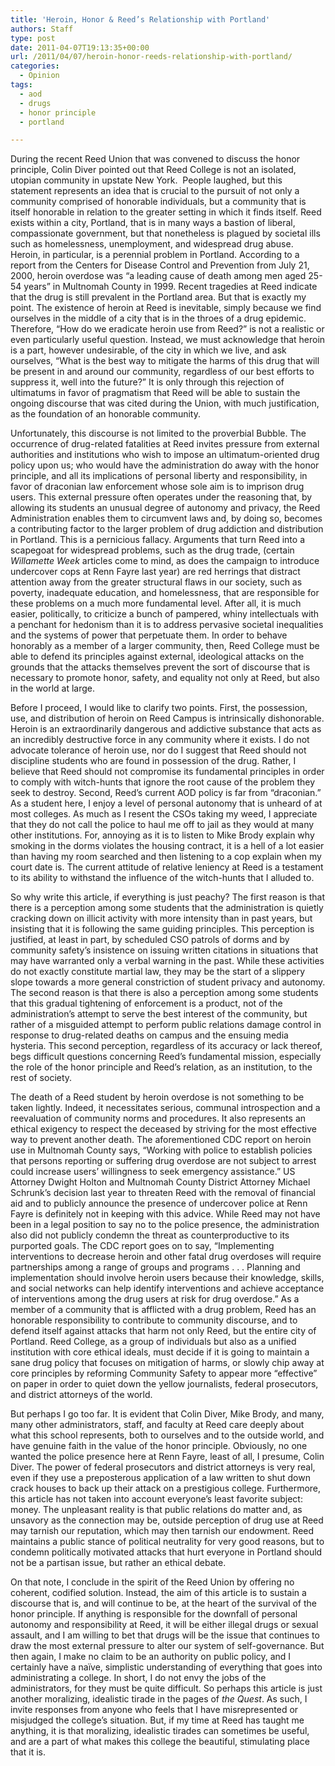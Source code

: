 ```yaml
---
title: 'Heroin, Honor & Reed’s Relationship with Portland'
authors: Staff
type: post
date: 2011-04-07T19:13:35+00:00
url: /2011/04/07/heroin-honor-reeds-relationship-with-portland/
categories:
  - Opinion
tags:
  - aod
  - drugs
  - honor principle
  - portland

---
```

During the recent Reed Union that was convened to discuss the honor principle, Colin Diver pointed out that Reed College is not an isolated, utopian community in upstate New York.  People laughed, but this statement represents an idea that is crucial to the pursuit of not only a community comprised of honorable individuals, but a community that is itself honorable in relation to the greater setting in which it finds itself. Reed exists within a city, Portland, that is in many ways a bastion of liberal, compassionate government, but that nonetheless is plagued by societal ills such as homelessness, unemployment, and widespread drug abuse. Heroin, in particular, is a perennial problem in Portland. According to a report from the Centers for Disease Control and Prevention from July 21, 2000, heroin overdose was “a leading cause of death among men aged 25-54 years” in Multnomah County in 1999. Recent tragedies at Reed indicate that the drug is still prevalent in the Portland area. But that is exactly my point. The existence of heroin at Reed is inevitable, simply because we find ourselves in the middle of a city that is in the throes of a drug epidemic. Therefore, “How do we eradicate heroin use from Reed?” is not a realistic or even particularly useful question. Instead, we must acknowledge that heroin is a part, however undesirable, of the city in which we live, and ask ourselves, “What is the best way to mitigate the harms of this drug that will be present in and around our community, regardless of our best efforts to suppress it, well into the future?” It is only through this rejection of ultimatums in favor of pragmatism that Reed will be able to sustain the ongoing discourse that was cited during the Union, with much justification, as the foundation of an honorable community.

Unfortunately, this discourse is not limited to the proverbial Bubble. The occurrence of drug-related fatalities at Reed invites pressure from external authorities and institutions who wish to impose an ultimatum-oriented drug policy upon us; who would have the administration do away with the honor principle, and all its implications of personal liberty and responsibility, in favor of draconian law enforcement whose sole aim is to imprison drug users. This external pressure often operates under the reasoning that, by allowing its students an unusual degree of autonomy and privacy, the Reed Administration enables them to circumvent laws and, by doing so, becomes a contributing factor to the larger problem of drug addiction and distribution in Portland. This is a pernicious fallacy. Arguments that turn Reed into a scapegoat for widespread problems, such as the drug trade, (certain _Willamette Week_ articles come to mind, as does the campaign to introduce undercover cops at Renn Fayre last year) are red herrings that distract attention away from the greater structural flaws in our society, such as poverty, inadequate education, and homelessness, that are responsible for these problems on a much more fundamental level. After all, it is much easier, politically, to criticize a bunch of pampered, whiny intellectuals with a penchant for hedonism than it is to address pervasive societal inequalities and the systems of power that perpetuate them. In order to behave honorably as a member of a larger community, then, Reed College must be able to defend its principles against external, ideological attacks on the grounds that the attacks themselves prevent the sort of discourse that is necessary to promote honor, safety, and equality not only at Reed, but also in the world at large.

Before I proceed, I would like to clarify two points. First, the possession, use, and distribution of heroin on Reed Campus is intrinsically dishonorable. Heroin is an extraordinarily dangerous and addictive substance that acts as an incredibly destructive force in any community where it exists. I do not advocate tolerance of heroin use, nor do I suggest that Reed should not discipline students who are found in possession of the drug. Rather, I believe that Reed should not compromise its fundamental principles in order to comply with witch-hunts that ignore the root cause of the problem they seek to destroy. Second, Reed’s current AOD policy is far from “draconian.” As a student here, I enjoy a level of personal autonomy that is unheard of at most colleges. As much as I resent the CSOs taking my weed, I appreciate that they do not call the police to haul me off to jail as they would at many other institutions. For, annoying as it is to listen to Mike Brody explain why smoking in the dorms violates the housing contract, it is a hell of a lot easier than having my room searched and then listening to a cop explain when my court date is. The current attitude of relative leniency at Reed is a testament to its ability to withstand the influence of the witch-hunts that I alluded to.

So why write this article, if everything is just peachy? The first reason is that there is a perception among some students that the administration is quietly cracking down on illicit activity with more intensity than in past years, but insisting that it is following the same guiding principles. This perception is justified, at least in part, by scheduled CSO patrols of dorms and by community safety’s insistence on issuing written citations in situations that may have warranted only a verbal warning in the past. While these activities do not exactly constitute martial law, they may be the start of a slippery slope towards a more general constriction of student privacy and autonomy. The second reason is that there is also a perception among some students that this gradual tightening of enforcement is a product, not of the administration’s attempt to serve the best interest of the community, but rather of a misguided attempt to perform public relations damage control in response to drug-related deaths on campus and the ensuing media hysteria. This second perception, regardless of its accuracy or lack thereof, begs difficult questions concerning Reed’s fundamental mission, especially the role of the honor principle and Reed’s relation, as an institution, to the rest of society.

The death of a Reed student by heroin overdose is not something to be taken lightly. Indeed, it necessitates serious, communal introspection and a reevaluation of community norms and procedures. It also represents an ethical exigency to respect the deceased by striving for the most effective way to prevent another death. The aforementioned CDC report on heroin use in Multnomah County says, “Working with police to establish policies that persons reporting or suffering drug overdose are not subject to arrest could increase users’ willingness to seek emergency assistance.” US Attorney Dwight Holton and Multnomah County District Attorney Michael Schrunk’s decision last year to threaten Reed with the removal of financial aid and to publicly announce the presence of undercover police at Renn Fayre is definitely not in keeping with this advice. While Reed may not have been in a legal position to say no to the police presence, the administration also did not publicly condemn the threat as counterproductive to its purported goals. The CDC report goes on to say, “Implementing interventions to decrease heroin and other fatal drug overdoses will require partnerships among a range of groups and programs . . . Planning and implementation should involve heroin users because their knowledge, skills, and social networks can help identify interventions and achieve acceptance of interventions among the drug users at risk for drug overdose.” As a member of a community that is afflicted with a drug problem, Reed has an honorable responsibility to contribute to community discourse, and to defend itself against attacks that harm not only Reed, but the entire city of Portland. Reed College, as a group of individuals but also as a unified institution with core ethical ideals, must decide if it is going to maintain a sane drug policy that focuses on mitigation of harms, or slowly chip away at core principles by reforming Community Safety to appear more “effective” on paper in order to quiet down the yellow journalists, federal prosecutors, and district attorneys of the world.

But perhaps I go too far. It is evident that Colin Diver, Mike Brody, and many, many other administrators, staff, and faculty at Reed care deeply about what this school represents, both to ourselves and to the outside world, and have genuine faith in the value of the honor principle. Obviously, no one wanted the police presence here at Renn Fayre, least of all, I presume, Colin Diver. The power of federal prosecutors and district attorneys is very real, even if they use a preposterous application of a law written to shut down crack houses to back up their attack on a prestigious college. Furthermore, this article has not taken into account everyone’s least favorite subject: money. The unpleasant reality is that public relations do matter and, as unsavory as the connection may be, outside perception of drug use at Reed may tarnish our reputation, which may then tarnish our endowment. Reed maintains a public stance of political neutrality for very good reasons, but to condemn politically motivated attacks that hurt everyone in Portland should not be a partisan issue, but rather an ethical debate.

On that note, I conclude in the spirit of the Reed Union by offering no coherent, codified solution. Instead, the aim of this article is to sustain a discourse that is, and will continue to be, at the heart of the survival of the honor principle. If anything is responsible for the downfall of personal autonomy and responsibility at Reed, it will be either illegal drugs or sexual assault, and I am willing to bet that drugs will be the issue that continues to draw the most external pressure to alter our system of self-governance. But then again, I make no claim to be an authority on public policy, and I certainly have a naïve, simplistic understanding of everything that goes into administrating a college. In short, I do not envy the jobs of the administrators, for they must be quite difficult. So perhaps this article is just another moralizing, idealistic tirade in the pages of _the Quest_. As such, I invite responses from anyone who feels that I have misrepresented or misjudged the college’s situation. But, if my time at Reed has taught me anything, it is that moralizing, idealistic tirades can sometimes be useful, and are a part of what makes this college the beautiful, stimulating place that it is.